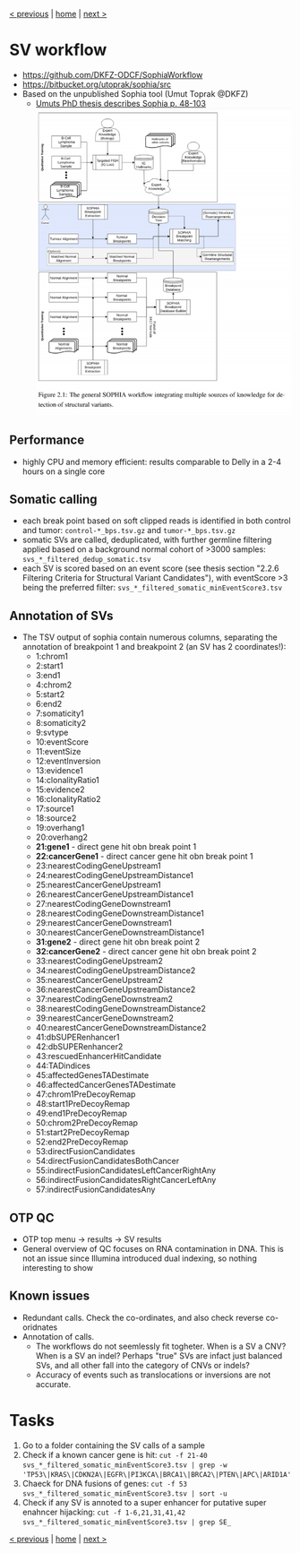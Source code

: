 [< previous](indel.md)  |  [home](README.md)  |  [next >](cna.md) 

# SV workflow
- https://github.com/DKFZ-ODCF/SophiaWorkflow
- https://bitbucket.org/utoprak/sophia/src
- Based on the unpublished Sophia tool (Umut Toprak @DKFZ)
     - [Umuts PhD thesis describes Sophia p. 48-103](http://archiv.ub.uni-heidelberg.de/volltextserver/27429/1/Integrative%20Analysis%20of%20Omics%20Datasets%20-%20Umut%20Toprak%2C%202019.pdf)
     ![](sophia.png)
     
## Performance
- highly CPU and memory efficient: results comparable to Delly in a 2-4 hours on a single core     

## Somatic calling
- each break point based on soft clipped reads is identified in both control and tumor: `control-*_bps.tsv.gz` and `tumor-*_bps.tsv.gz`
- somatic SVs are called, deduplicated, with further germline filtering applied based on a background normal cohort of >3000 samples: `svs_*_filtered_dedup_somatic.tsv`
- each SV is scored based on an event score (see thesis section "2.2.6 Filtering Criteria for Structural Variant Candidates"), with eventScore >3 being the preferred filter: `svs_*_filtered_somatic_minEventScore3.tsv`

## Annotation of SVs
- The TSV output of sophia contain numerous columns, separating the annotation of breakpoint 1 and breakpoint 2 (an SV has 2 coordinates!):
    - 1:chrom1
    - 2:start1
    - 3:end1
    - 4:chrom2
    - 5:start2
    - 6:end2
    - 7:somaticity1
    - 8:somaticity2
    - 9:svtype
    - 10:eventScore
    - 11:eventSize
    - 12:eventInversion
    - 13:evidence1
    - 14:clonalityRatio1
    - 15:evidence2
    - 16:clonalityRatio2
    - 17:source1
    - 18:source2
    - 19:overhang1
    - 20:overhang2
    - **21:gene1** - direct gene hit obn break point 1
    - **22:cancerGene1** - direct cancer gene hit obn break point 1
    - 23:nearestCodingGeneUpstream1
    - 24:nearestCodingGeneUpstreamDistance1
    - 25:nearestCancerGeneUpstream1
    - 26:nearestCancerGeneUpstreamDistance1
    - 27:nearestCodingGeneDownstream1
    - 28:nearestCodingGeneDownstreamDistance1
    - 29:nearestCancerGeneDownstream1
    - 30:nearestCancerGeneDownstreamDistance1
    - **31:gene2** - direct gene hit obn break point 2
    - **32:cancerGene2** - direct cancer gene hit obn break point 2
    - 33:nearestCodingGeneUpstream2
    - 34:nearestCodingGeneUpstreamDistance2
    - 35:nearestCancerGeneUpstream2
    - 36:nearestCancerGeneUpstreamDistance2
    - 37:nearestCodingGeneDownstream2
    - 38:nearestCodingGeneDownstreamDistance2
    - 39:nearestCancerGeneDownstream2
    - 40:nearestCancerGeneDownstreamDistance2
    - 41:dbSUPERenhancer1
    - 42:dbSUPERenhancer2
    - 43:rescuedEnhancerHitCandidate
    - 44:TADindices
    - 45:affectedGenesTADestimate
    - 46:affectedCancerGenesTADestimate
    - 47:chrom1PreDecoyRemap
    - 48:start1PreDecoyRemap
    - 49:end1PreDecoyRemap
    - 50:chrom2PreDecoyRemap
    - 51:start2PreDecoyRemap
    - 52:end2PreDecoyRemap
    - 53:directFusionCandidates
    - 54:directFusionCandidatesBothCancer
    - 55:indirectFusionCandidatesLeftCancerRightAny
    - 56:indirectFusionCandidatesRightCancerLeftAny
    - 57:indirectFusionCandidatesAny

## OTP QC
- OTP top menu -> results -> SV results
- General overview of QC focuses on RNA contamination in DNA. This is not an issue since Illumina introduced dual indexing, so nothing interesting to show
     
## Known issues
- Redundant calls. Check the co-ordinates, and also check reverse co-oridnates
- Annotation of calls. 
  - The workflows do not seemlessly fit togheter. When is a SV a CNV? When is a SV an indel? Perhaps "true" SVs are infact just balanced SVs, and all other fall into the category of CNVs or indels?
  - Accuracy of events such as translocations or inversions are not accurate.

# Tasks

1. Go to a folder containing the SV calls of a sample
2. Check if a known cancer gene is hit: `cut -f 21-40 svs_*_filtered_somatic_minEventScore3.tsv | grep -w 'TP53\|KRAS\|CDKN2A\|EGFR\|PI3KCA\|BRCA1\|BRCA2\|PTEN\|APC\|ARID1A' `
3. Chaeck for DNA fusions of genes: `cut -f 53  svs_*_filtered_somatic_minEventScore3.tsv | sort -u`
4. Check if any SV is annoted to a super enhancer for putative super enahncer hijacking: `cut -f 1-6,21,31,41,42  svs_*_filtered_somatic_minEventScore3.tsv | grep SE_`

[< previous](indel.md)  |  [home](README.md)  |  [next >](cna.md) 
